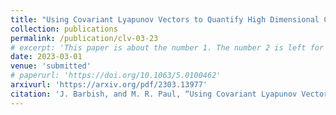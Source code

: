 ```yaml
---
title: "Using Covariant Lyapunov Vectors to Quantify High Dimensional Chaos with a Conservation Law"
collection: publications
permalink: /publication/clv-03-23
# excerpt: 'This paper is about the number 1. The number 2 is left for future work.'
date: 2023-03-01
venue: 'submitted'
# paperurl: 'https://doi.org/10.1063/5.0100462'
arxivurl: 'https://arxiv.org/pdf/2303.13977'
citation: 'J. Barbish, and M. R. Paul, “Using Covariant Lyapunov Vectors to Quantify High Dimensional Chaos with a Conservation Law," <i>Submitted</i>, Mar. 2023, Preprint ArXiv, doi: <a href="https://doi.org/10.48550/arxiv.2303.13977"><u>10.48550/ARXIV.2303.13977</u></a>.'
---
```


